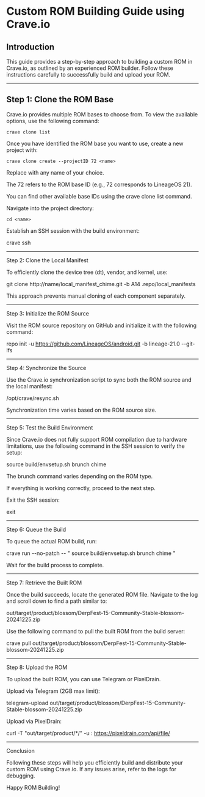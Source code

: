 # Custom ROM Building Guide using Crave.io

## Introduction

This guide provides a step-by-step approach to building a custom ROM in Crave.io, as outlined by an experienced ROM builder. Follow these instructions carefully to successfully build and upload your ROM.


---

## Step 1: Clone the ROM Base

Crave.io provides multiple ROM bases to choose from. To view the available options, use the following command:

```
crave clone list
```

Once you have identified the ROM base you want to use, create a new project with:

```
crave clone create --projectID 72 <name>
```

Replace <name> with any name of your choice.

The 72 refers to the ROM base ID (e.g., 72 corresponds to LineageOS 21).

You can find other available base IDs using the crave clone list command.


Navigate into the project directory:

```
cd <name>
```

Establish an SSH session with the build environment:

crave ssh


---

Step 2: Clone the Local Manifest

To efficiently clone the device tree (dt), vendor, and kernel, use:

git clone http://name/local_manifest_chime.git -b A14 .repo/local_manifests

This approach prevents manual cloning of each component separately.


---

Step 3: Initialize the ROM Source

Visit the ROM source repository on GitHub and initialize it with the following command:

repo init -u https://github.com/LineageOS/android.git -b lineage-21.0 --git-lfs


---

Step 4: Synchronize the Source

Use the Crave.io synchronization script to sync both the ROM source and the local manifest:

/opt/crave/resync.sh

Synchronization time varies based on the ROM source size.


---

Step 5: Test the Build Environment

Since Crave.io does not fully support ROM compilation due to hardware limitations, use the following command in the SSH session to verify the setup:

source build/envsetup.sh
brunch chime

The brunch command varies depending on the ROM type.

If everything is working correctly, proceed to the next step.


Exit the SSH session:

exit


---

Step 6: Queue the Build

To queue the actual ROM build, run:

crave run --no-patch -- "
source build/envsetup.sh
brunch chime
"

Wait for the build process to complete.


---

Step 7: Retrieve the Built ROM

Once the build succeeds, locate the generated ROM file. Navigate to the log and scroll down to find a path similar to:

out/target/product/blossom/DerpFest-15-Community-Stable-blossom-20241225.zip

Use the following command to pull the built ROM from the build server:

crave pull out/target/product/blossom/DerpFest-15-Community-Stable-blossom-20241225.zip


---

Step 8: Upload the ROM

To upload the built ROM, you can use Telegram or PixelDrain.

Upload via Telegram (2GB max limit):

telegram-upload out/target/product/blossom/DerpFest-15-Community-Stable-blossom-20241225.zip

Upload via PixelDrain:

curl -T "out/target/product/*/" -u :<api> https://pixeldrain.com/api/file/


---

Conclusion

Following these steps will help you efficiently build and distribute your custom ROM using Crave.io. If any issues arise, refer to the logs for debugging.

Happy ROM Building!

